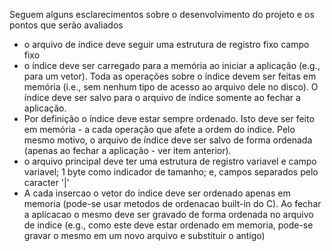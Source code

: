Seguem alguns esclarecimentos sobre o desenvolvimento do projeto e os pontos que serão avaliados
- o arquivo de índice deve seguir uma estrutura de registro fixo campo fixo
- o índice deve ser carregado para a memória ao iniciar a aplicação (e.g., para um vetor). Toda as operações sobre o índice devem ser feitas em memória (i.e., sem nenhum tipo de acesso ao arquivo dele no disco). O índice deve ser salvo para o arquivo de índice somente ao fechar a aplicação.
- Por definição o índice deve estar sempre ordenado. Isto deve ser feito em memória - a cada operação que afete a ordem do índice. Pelo mesmo motivo, o arquivo de índice deve ser salvo de forma ordenada (apenas ao fechar a aplicação - ver item anterior).
- o arquivo principal deve ter uma estrutura de registro variavel e campo variavel; 1 byte como indicador de tamanho; e, campos separados pelo caracter '|'
- A cada insercao o vetor do indice deve ser ordenado apenas em memoria (pode-se usar metodos de ordenacao built-in do C). Ao fechar a aplicacao o mesmo deve ser gravado de forma ordenada no arquivo de indice (e.g., como este deve estar ordenado em memoria, pode-se gravar o mesmo em um novo arquivo e substituir o antigo)